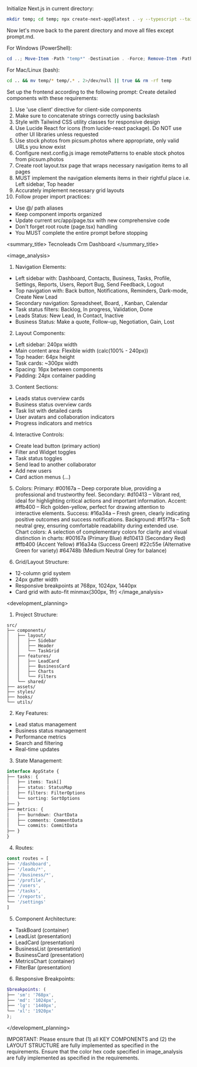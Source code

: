 Initialize Next.js in current directory:
```bash
mkdir temp; cd temp; npx create-next-app@latest . -y --typescript --tailwind --eslint --app --use-npm --src-dir --import-alias "@/*" -no --turbo
```

Now let's move back to the parent directory and move all files except prompt.md.

For Windows (PowerShell):
```powershell
cd ..; Move-Item -Path "temp*" -Destination . -Force; Remove-Item -Path "temp" -Recurse -Force
```

For Mac/Linux (bash):
```bash
cd .. && mv temp/* temp/.* . 2>/dev/null || true && rm -rf temp
```

Set up the frontend according to the following prompt:
<frontend-prompt>
Create detailed components with these requirements:
1. Use 'use client' directive for client-side components
2. Make sure to concatenate strings correctly using backslash
3. Style with Tailwind CSS utility classes for responsive design
4. Use Lucide React for icons (from lucide-react package). Do NOT use other UI libraries unless requested
5. Use stock photos from picsum.photos where appropriate, only valid URLs you know exist
6. Configure next.config.js image remotePatterns to enable stock photos from picsum.photos
7. Create root layout.tsx page that wraps necessary navigation items to all pages
8. MUST implement the navigation elements items in their rightful place i.e. Left sidebar, Top header
9. Accurately implement necessary grid layouts
10. Follow proper import practices:
   - Use @/ path aliases
   - Keep component imports organized
   - Update current src/app/page.tsx with new comprehensive code
   - Don't forget root route (page.tsx) handling
   - You MUST complete the entire prompt before stopping

<summary_title>
Tecnoleads Crm Dashboard
</summary_title>

<image_analysis>

1. Navigation Elements:
- Left sidebar with: Dashboard, Contacts, Business, Tasks, Profile, Settings, Reports, Users, Report Bug, Send Feedback, Logout
- Top navigation with: Back button, Notifications, Reminders, Dark-mode, Create New Lead
- Secondary navigation: Spreadsheet, Board, , Kanban, Calendar
- Task status filters: Backlog, In progress, Validation, Done
- Leads Status: New Lead, In Contact, Inactive
- Business Status: Make a quote, Follow-up, Negotiation, Gain, Lost


2. Layout Components:
- Left sidebar: 240px width
- Main content area: Flexible width (calc(100% - 240px))
- Top header: 64px height
- Task cards: ~300px width
- Spacing: 16px between components
- Padding: 24px container padding


3. Content Sections:
- Leads status overview cards
- Business status overview cards
- Task list with detailed cards
- User avatars and collaboration indicators
- Progress indicators and metrics


4. Interactive Controls:
- Create lead button (primary action)
- Filter and Widget toggles
- Task status toggles
- Send lead to another collaborator
- Add new users
- Card action menus (...)


5. Colors:
Primary: #00167a – Deep corporate blue, providing a professional and trustworthy feel.
Secondary: #d10413 – Vibrant red, ideal for highlighting critical actions and important information.
Accent: #ffb400 – Rich golden-yellow, perfect for drawing attention to interactive elements.
Success: #16a34a – Fresh green, clearly indicating positive outcomes and success notifications.
Background: #f5f7fa – Soft neutral grey, ensuring comfortable readability during extended use.
Chart colors: A selection of complementary colors for clarity and visual distinction in charts:
#00167a (Primary Blue)
#d10413 (Secondary Red)
#ffb400 (Accent Yellow)
#16a34a (Success Green)
#22c55e (Alternative Green for variety)
#64748b (Medium Neutral Grey for balance)


6. Grid/Layout Structure:
- 12-column grid system
- 24px gutter width
- Responsive breakpoints at 768px, 1024px, 1440px
- Card grid with auto-fit minmax(300px, 1fr)
</image_analysis>

<development_planning>

1. Project Structure:
```
src/
├── components/
│   ├── layout/
│   │   ├── Sidebar
│   │   ├── Header
│   │   └── TaskGrid
│   ├── features/
│   │   ├── LeadCard
│   │   ├── BusinessCard
│   │   ├── Charts
│   │   └── Filters
│   └── shared/
├── assets/
├── styles/
├── hooks/
└── utils/
```


2. Key Features:
- Lead status management
- Business status management
- Performance metrics
- Search and filtering
- Real-time updates


3. State Management:
```typescript
interface AppState {
├── tasks: {
│   ├── items: Task[]
│   ├── status: StatusMap
│   ├── filters: FilterOptions
│   └── sorting: SortOptions
├── }
├── metrics: {
│   ├── burndown: ChartData
│   ├── comments: CommentData
│   └── commits: CommitData
├── }
}
```


4. Routes:
```typescript
const routes = [
├── '/dashboard',
├── '/leads/*',
├── '/business/*',
├── '/profile',
├── '/users',
├── '/tasks',
├── '/reports',
└── '/settings'
]
```


5. Component Architecture:
- TaskBoard (container)
- LeadList (presentation)
- LeadCard (presentation)
- BusinessList (presentation)
- BusinessCard (presentation)
- MetricsChart (container)
- FilterBar (presentation)


6. Responsive Breakpoints:
```scss
$breakpoints: (
├── 'sm': '768px',
├── 'md': '1024px',
├── 'lg': '1440px',
└── 'xl': '1920px'
);
```
</development_planning>
</frontend-prompt>

IMPORTANT: Please ensure that (1) all KEY COMPONENTS and (2) the LAYOUT STRUCTURE are fully implemented as specified in the requirements. Ensure that the color hex code specified in image_analysis are fully implemented as specified in the requirements.